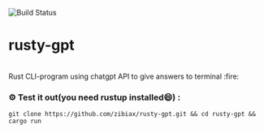 ![Build Status](https://github.com/zibiax/rusty-gpt/actions/workflows/rust.yml/badge.svg?event=push)
# rusty-gpt

<br>
Rust CLI-program using chatgpt API to give answers to terminal :fire:

### :gear: Test it out(you need rustup installed:smile:) :
`git clone https://github.com/zibiax/rusty-gpt.git && cd rusty-gpt && cargo run`
